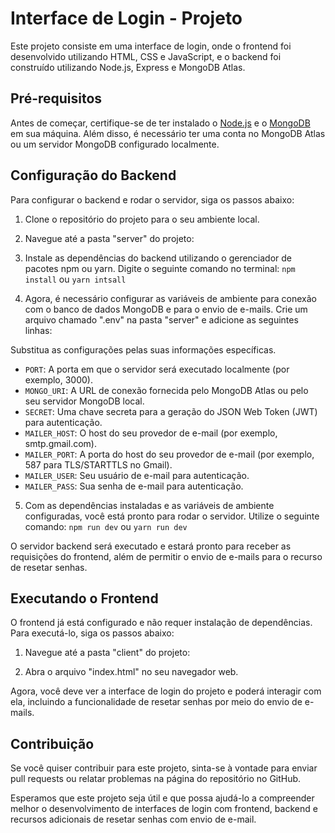 # Interface de Login - Projeto

Este projeto consiste em uma interface de login, onde o frontend foi desenvolvido utilizando HTML, CSS e JavaScript, e o backend foi construído utilizando Node.js, Express e MongoDB Atlas.

## Pré-requisitos

Antes de começar, certifique-se de ter instalado o [Node.js](https://nodejs.org/) e o [MongoDB](https://www.mongodb.com/) em sua máquina. Além disso, é necessário ter uma conta no MongoDB Atlas ou um servidor MongoDB configurado localmente.

## Configuração do Backend

Para configurar o backend e rodar o servidor, siga os passos abaixo:

1. Clone o repositório do projeto para o seu ambiente local.

2. Navegue até a pasta "server" do projeto:

3. Instale as dependências do backend utilizando o gerenciador de pacotes npm ou yarn. Digite o seguinte comando no terminal:
`npm install`
ou
`yarn intsall`

5. Agora, é necessário configurar as variáveis de ambiente para conexão com o banco de dados MongoDB e para o envio de e-mails. Crie um arquivo chamado ".env" na pasta "server" e adicione as seguintes linhas:

Substitua as configurações pelas suas informações específicas.

- `PORT`: A porta em que o servidor será executado localmente (por exemplo, 3000).
- `MONGO_URI`: A URL de conexão fornecida pelo MongoDB Atlas ou pelo seu servidor MongoDB local.
- `SECRET`: Uma chave secreta para a geração do JSON Web Token (JWT) para autenticação.
- `MAILER_HOST`: O host do seu provedor de e-mail (por exemplo, smtp.gmail.com).
- `MAILER_PORT`: A porta do host do seu provedor de e-mail (por exemplo, 587 para TLS/STARTTLS no Gmail).
- `MAILER_USER`: Seu usuário de e-mail para autenticação.
- `MAILER_PASS`: Sua senha de e-mail para autenticação.

5. Com as dependências instaladas e as variáveis de ambiente configuradas, você está pronto para rodar o servidor. Utilize o seguinte comando:
`npm run dev`
ou
`yarn run dev`

O servidor backend será executado e estará pronto para receber as requisições do frontend, além de permitir o envio de e-mails para o recurso de resetar senhas.

## Executando o Frontend

O frontend já está configurado e não requer instalação de dependências. Para executá-lo, siga os passos abaixo:

1. Navegue até a pasta "client" do projeto:

2. Abra o arquivo "index.html" no seu navegador web.

Agora, você deve ver a interface de login do projeto e poderá interagir com ela, incluindo a funcionalidade de resetar senhas por meio do envio de e-mails.

## Contribuição

Se você quiser contribuir para este projeto, sinta-se à vontade para enviar pull requests ou relatar problemas na página do repositório no GitHub.

Esperamos que este projeto seja útil e que possa ajudá-lo a compreender melhor o desenvolvimento de interfaces de login com frontend, backend e recursos adicionais de resetar senhas com envio de e-mail.








